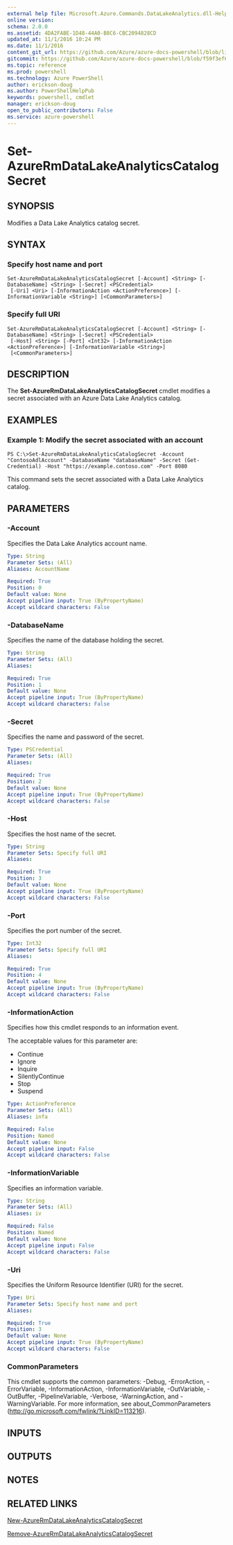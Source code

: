 ```yaml
---
external help file: Microsoft.Azure.Commands.DataLakeAnalytics.dll-Help.xml
online version: 
schema: 2.0.0
ms.assetid: 4DA2FABE-1D48-44A0-B8C6-CBC2094828CD
updated_at: 11/1/2016 10:24 PM
ms.date: 11/1/2016
content_git_url: https://github.com/Azure/azure-docs-powershell/blob/live/azureps-cmdlets-docs/ResourceManager/AzureRM.DataLakeAnalytics/v1.1.4/Set-AzureRmDataLakeAnalyticsCatalogSecret.md
gitcommit: https://github.com/Azure/azure-docs-powershell/blob/f59f3ef60bc592383812213e69fd77ba950759ed/azureps-cmdlets-docs/ResourceManager/AzureRM.DataLakeAnalytics/v1.1.4/Set-AzureRmDataLakeAnalyticsCatalogSecret.md
ms.topic: reference
ms.prod: powershell
ms.technology: Azure PowerShell
author: erickson-doug
ms.author: PowerShellHelpPub
keywords: powershell, cmdlet
manager: erickson-doug
open_to_public_contributors: False
ms.service: azure-powershell
---
```


# Set-AzureRmDataLakeAnalyticsCatalogSecret

## SYNOPSIS
Modifies a Data Lake Analytics catalog secret.

## SYNTAX

### Specify host name and port
```
Set-AzureRmDataLakeAnalyticsCatalogSecret [-Account] <String> [-DatabaseName] <String> [-Secret] <PSCredential>
 [-Uri] <Uri> [-InformationAction <ActionPreference>] [-InformationVariable <String>] [<CommonParameters>]
```

### Specify full URI
```
Set-AzureRmDataLakeAnalyticsCatalogSecret [-Account] <String> [-DatabaseName] <String> [-Secret] <PSCredential>
 [-Host] <String> [-Port] <Int32> [-InformationAction <ActionPreference>] [-InformationVariable <String>]
 [<CommonParameters>]
```

## DESCRIPTION
The **Set-AzureRmDataLakeAnalyticsCatalogSecret** cmdlet modifies a secret associated with an Azure Data Lake Analytics catalog.

## EXAMPLES

### Example 1: Modify the secret associated with an account
```
PS C:\>Set-AzureRmDataLakeAnalyticsCatalogSecret -Account "ContosoAdlAccount" -DatabaseName "databaseName" -Secret (Get-Credential) -Host "https://example.contoso.com" -Port 8080
```

This command sets the secret associated with a Data Lake Analytics catalog.

## PARAMETERS

### -Account
Specifies the Data Lake Analytics account name.

```yaml
Type: String
Parameter Sets: (All)
Aliases: AccountName

Required: True
Position: 0
Default value: None
Accept pipeline input: True (ByPropertyName)
Accept wildcard characters: False
```

### -DatabaseName
Specifies the name of the database holding the secret.

```yaml
Type: String
Parameter Sets: (All)
Aliases: 

Required: True
Position: 1
Default value: None
Accept pipeline input: True (ByPropertyName)
Accept wildcard characters: False
```

### -Secret
Specifies the name and password of the secret.

```yaml
Type: PSCredential
Parameter Sets: (All)
Aliases: 

Required: True
Position: 2
Default value: None
Accept pipeline input: True (ByPropertyName)
Accept wildcard characters: False
```

### -Host
Specifies the host name of the secret.

```yaml
Type: String
Parameter Sets: Specify full URI
Aliases: 

Required: True
Position: 3
Default value: None
Accept pipeline input: True (ByPropertyName)
Accept wildcard characters: False
```

### -Port
Specifies the port number of the secret.

```yaml
Type: Int32
Parameter Sets: Specify full URI
Aliases: 

Required: True
Position: 4
Default value: None
Accept pipeline input: True (ByPropertyName)
Accept wildcard characters: False
```

### -InformationAction
Specifies how this cmdlet responds to an information event.

The acceptable values for this parameter are:

- Continue
- Ignore
- Inquire
- SilentlyContinue
- Stop
- Suspend

```yaml
Type: ActionPreference
Parameter Sets: (All)
Aliases: infa

Required: False
Position: Named
Default value: None
Accept pipeline input: False
Accept wildcard characters: False
```

### -InformationVariable
Specifies an information variable.

```yaml
Type: String
Parameter Sets: (All)
Aliases: iv

Required: False
Position: Named
Default value: None
Accept pipeline input: False
Accept wildcard characters: False
```

### -Uri
Specifies the Uniform Resource Identifier (URI) for the secret.

```yaml
Type: Uri
Parameter Sets: Specify host name and port
Aliases: 

Required: True
Position: 3
Default value: None
Accept pipeline input: True (ByPropertyName)
Accept wildcard characters: False
```

### CommonParameters
This cmdlet supports the common parameters: -Debug, -ErrorAction, -ErrorVariable, -InformationAction, -InformationVariable, -OutVariable, -OutBuffer, -PipelineVariable, -Verbose, -WarningAction, and -WarningVariable. For more information, see about_CommonParameters (http://go.microsoft.com/fwlink/?LinkID=113216).

## INPUTS

## OUTPUTS

## NOTES

## RELATED LINKS

[New-AzureRmDataLakeAnalyticsCatalogSecret](xref:ResourceManager/AzureRM.DataLakeAnalytics/v1.1.4/New-AzureRmDataLakeAnalyticsCatalogSecret.md)

[Remove-AzureRmDataLakeAnalyticsCatalogSecret](xref:ResourceManager/AzureRM.DataLakeAnalytics/v1.1.4/Remove-AzureRmDataLakeAnalyticsCatalogSecret.md)


